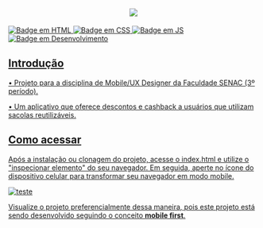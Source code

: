 <h1 align="center">
  <a href="https://silver-kheer-33d5da.netlify.app" alt="Cashbag"><img src="https://i.imgur.com/rc12cMg.png"</a>
</h1>

![Badge em HTML](https://img.shields.io/badge/HTML5-E34F26?style=for-the-badge&logo=html5&logoColor=white)
![Badge em CSS](https://img.shields.io/badge/CSS3-1572B6?style=for-the-badge&logo=css3&logoColor=white)
![Badge em JS](https://img.shields.io/badge/JavaScript-323330?style=for-the-badge&logo=javascript&logoColor=F7DF1E)
![Badge em Desenvolvimento](http://img.shields.io/static/v1?label=STATUS&message=EM%20DESENVOLVIMENTO&color=GREEN&style=for-the-badge)

## Introdução
• Projeto para a disciplina de Mobile/UX Designer da Faculdade SENAC (3º período).

• Um aplicativo que oferece descontos e cashback a usuários que utilizam sacolas reutilizáveis.
## Como acessar
Após a instalação ou clonagem do projeto, acesse o index.html e utilize o "inspecionar elemento" do seu navegador. Em seguida, aperte no ícone do dispositivo celular para transformar seu navegador em modo mobile. 

![teste](https://user-images.githubusercontent.com/68752014/195677467-827dbb10-f336-469b-acbd-1ef13656b3be.png)

Visualize o projeto preferencialmente dessa maneira, pois este projeto está sendo desenvolvido seguindo o conceito <b>mobile first</b>.
